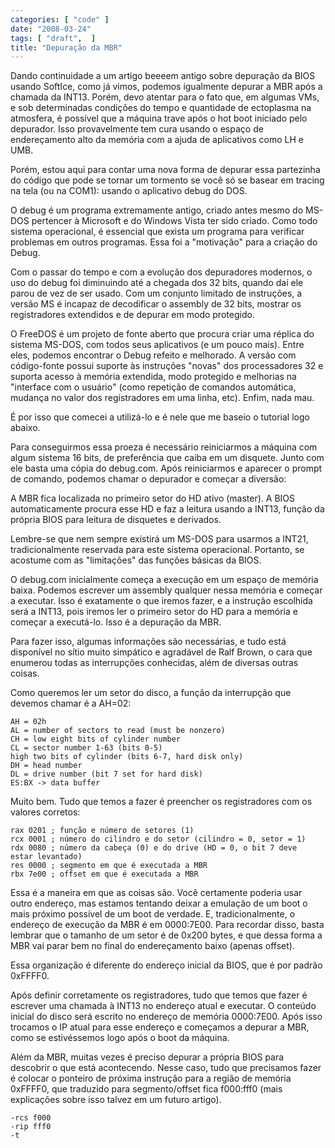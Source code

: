 ```yaml
---
categories: [ "code" ]
date: "2008-03-24"
tags: [ "draft",  ]
title: "Depuração da MBR"
---
```

Dando continuidade a um artigo beeeem antigo sobre depuração da BIOS
usando SoftIce, como já vimos, podemos igualmente depurar a MBR após a
chamada da INT13. Porém, devo atentar para o fato que, em algumas VMs,
e sob determinadas condições do tempo e quantidade de ectoplasma na
atmosfera, é possível que a máquina trave após o hot boot iniciado
pelo depurador. Isso provavelmente tem cura usando o espaço de
endereçamento alto da memória com a ajuda de aplicativos como LH e UMB.

Porém, estou aqui para contar uma nova forma de depurar essa partezinha
do código que pode se tornar um tormento se você só se basear em
tracing na tela (ou na COM1): usando o aplicativo debug do DOS.

O debug é um programa extremamente antigo, criado antes mesmo do MS-DOS
pertencer à Microsoft e do Windows Vista ter sido criado. Como todo
sistema operacional, é essencial que exista um programa para verificar
problemas em outros programas. Essa foi a "motivação" para a criação
do Debug.

Com o passar do tempo e com a evolução dos depuradores modernos,
o uso do debug foi diminuindo até a chegada dos 32 bits, quando daí
ele parou de vez de ser usado. Com um conjunto limitado de instruções,
a versão MS é incapaz de decodificar o assembly de 32 bits, mostrar
os registradores extendidos e de depurar em modo protegido.

O FreeDOS é um projeto de fonte aberto que procura criar uma réplica
do sistema MS-DOS, com todos seus aplicativos (e um pouco mais). Entre
eles, podemos encontrar o Debug refeito e melhorado. A versão com
código-fonte possui suporte às instruções "novas" dos processadores
32 e suporta acesso à memória extendida, modo protegido e melhorias na
"interface com o usuário" (como repetição de comandos automática,
mudança no valor dos registradores em uma linha, etc). Enfim, nada mau.

É por isso que comecei a utilizá-lo e é nele que me baseio o tutorial
logo abaixo.

Para conseguirmos essa proeza é necessário reiniciarmos a máquina com
algum sistema 16 bits, de preferência que caiba em um disquete. Junto
com ele basta uma cópia do debug.com. Após reiniciarmos e aparecer o
prompt de comando, podemos chamar o depurador e começar a diversão:

A MBR fica localizada no primeiro setor do HD ativo (master). A BIOS
automaticamente procura esse HD e faz a leitura usando a INT13, função
da própria BIOS para leitura de disquetes e derivados.

Lembre-se que nem sempre existirá um MS-DOS para usarmos a INT21,
tradicionalmente reservada para este sistema operacional. Portanto,
se acostume com as "limitações" das funções básicas da BIOS.

O debug.com inicialmente começa a execução em um espaço de memória
baixa. Podemos escrever um assembly qualquer nessa memória e começar
a executar. Isso é exatamente o que iremos fazer, e a instrução
escolhida será a INT13, pois iremos ler o primeiro setor do HD para a
memória e começar a executá-lo. Isso é a depuração da MBR.

Para fazer isso, algumas informações são necessárias, e tudo está
disponível no sítio muito simpático e agradável de Ralf Brown, o
cara que enumerou todas as interrupções conhecidas, além de diversas
outras coisas.

Como queremos ler um setor do disco, a função da interrupção que
devemos chamar é a AH=02:

    
    AH = 02h
    AL = number of sectors to read (must be nonzero)
    CH = low eight bits of cylinder number
    CL = sector number 1-63 (bits 0-5)
    high two bits of cylinder (bits 6-7, hard disk only)
    DH = head number
    DL = drive number (bit 7 set for hard disk)
    ES:BX -> data buffer

Muito bem. Tudo que temos a fazer é preencher os registradores com os
valores corretos:

    
    rax 0201 ; função e número de setores (1)
    rcx 0001 ; número do cilindro e do setor (cilindro = 0, setor = 1)
    rdx 0080 ; número da cabeça (0) e do drive (HD = 0, o bit 7 deve
    estar levantado)
    res 0000 ; segmento em que é executada a MBR
    rbx 7e00 ; offset em que é executada a MBR

Essa é a maneira em que as coisas são. Você certamente poderia usar
outro endereço, mas estamos tentando deixar a emulação de um boot o
mais próximo possível  de um boot de verdade. E, tradicionalmente, o
endereço de execução da MBR é em 0000:7E00. Para recordar disso, basta
lembrar que o tamanho de um setor é de 0x200 bytes, e que dessa forma
a MBR vai parar bem no final do endereçamento baixo (apenas offset).

Essa organização é diferente do endereço inicial da BIOS, que é
por padrão 0xFFFF0.

Após definir corretamente os registradores, tudo que temos que fazer é
escrever uma chamada à INT13 no endereço atual e executar. O conteúdo
inicial do disco será escrito no endereço de memória 0000:7E00. Após
isso trocamos o IP atual para esse endereço e começamos a depurar a MBR,
como se estivéssemos logo após o boot da máquina.

Além da MBR, muitas vezes é preciso depurar a própria BIOS para
descobrir o que está acontecendo. Nesse caso, tudo que precisamos
fazer é colocar o ponteiro de próxima instrução para a região de
memória 0xFFFF0, que traduzido para segmento/offset fica f000:fff0
(mais explicações sobre isso talvez em um futuro artigo).

    
    -rcs f000
    -rip fff0
    -t
